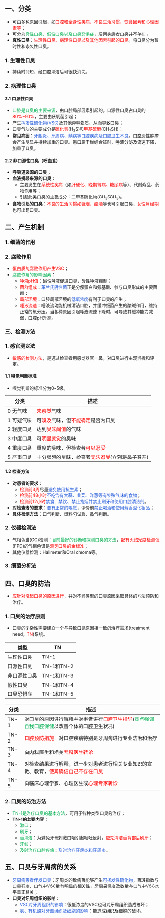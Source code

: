 ## 一、分类
* 可由多种原因引起，如<font color="#ff0000">口腔和全身性疾病、不良生活习惯、饮食因素和心理因素等</font>；
* 可分为<font color="#00b050">真性口臭、假性口臭以及口臭恐惧症</font>，后两类患者口臭并不存在；
* **真性口臭**：<font color="#ff0000">生理性口臭、病理性口臭以及其他因素引起的口臭</font>。将口臭分为暂时性和永久性口臭。
### 1. 生理性口臭
* 持续时间短，经口腔清洁后可很快消失。
### 2. 病理性口臭
#### 2.1 口源性口臭
* <font color="#00b050">口腔是口臭的主要来源</font>，由口腔局部因素引起的。口源性口臭占口臭的<font color="#ff0000">80%~90%</font>，主要由厌氧菌引起；
* 产生<font color="#245bdb">挥发性硫化物(VSC)</font>及其他异味物质，从而导致口臭；
* 口臭气味的主要成分是<font color="#ff0000">硫化氢</font>(H<sub>2</sub>S)和<font color="#ff0000">甲基硫醇</font>(CH<sub>3</sub>SH)；
* **常见病因**：<font color="#245bdb">牙龈炎、牙周病、龋病等口腔疾病及口腔卫生不良</font>。口腔恶性肿瘤会产生明显并持续加重的口臭。患口腔干燥综合征时，唾液分泌及流速下降，加重了口臭。
#### 2.2 非口源性口臭（呼血食）
* **呼吸道来源的口臭**；
* **血液携带来源的口臭**：
	* 主要发生在<font color="#ff0000">系统性疾病</font>（如<font color="#ff0000">肝硬化、晚期肾病、糖尿病</font>等）、代谢紊乱、药物作用等；
	* 引起此类口臭的主要成分：二甲基硫化物(CH<sub>3</sub>SCH<sub>3</sub>)。
* **食物引起的口臭**：<font color="#ff0000">不良的生活习惯如吸烟、酗酒</font>等也可引起口臭，<font color="#ff0000">女性月经期</font>也可出现口臭。

## 二、产生机制
### 1. 细菌的作用
### 2. 腐败作用
* <font color="#ff0000">蛋白质的腐败作用产生VSC</font>；
* <font color="#00b050">腐败作用的影响因素</font>：
	* <font color="#ff0000">唾液pH值</font>：碱性唾液促进口臭，酸性唾液抑制；
	* <font color="#ff0000">菌群组成</font>：<font color="#245bdb">革兰氏阴性菌</font>正是分解蛋白和氨基酸、参与口臭形成的主要菌群；
	* <font color="#ff0000">局部环境</font>：口腔局部环境的<font color="#245bdb">低氧浓度</font>有利于口臭的产生；
	* <font color="#ff0000">唾液流速</font>：唾液流动能机械清洁口腔，并缓冲细菌产生的酸碱作用，维持正常的氧分压。当各种原因引起唾液流速下降时，可导致其缓冲能力减弱，口腔pH升高。

### 三、检测方法
### 1. 感官测定法
* <font color="#ff0000">敏感的检测方法</font>，是通过检查者用感觉器官一鼻，对口臭进行主观辨析和评定。
#### 1.1 嗅觉判断标准
* 嗅觉判断的标准分为0~5级。

| 分类     | 描述                                                                         |
| ------ | -------------------------------------------------------------------------- |
| 0 无气味  | <font color="#ff0000">未察觉</font>气味                                         |
| 1 可疑气味 | 可<font color="#ff0000">嗅及</font>气味，但<font color="#ff0000">不能确定</font>是否为口臭 |
| 2 轻度口臭 | 达到<font color="#ff0000">臭味阈值</font>的气味                                     |
| 3 中度口臭 | 可<font color="#ff0000">明显察觉</font>的臭味                                      |
| 4 重度口臭 | 重度的臭味，但检查者<font color="#ff0000">可以忍受</font>                                                             |
| 5 严重口臭 | 十分强烈的臭味，检查者<font color="#ff0000">无法忍受</font>(立刻将鼻子避开)                      |
#### 1.2 检查方法
* **对患者的要求**：
	* <font color="#ff0000">检测前3周</font>尽量<font color="#245bdb">避免使用抗生素</font>；
	* <font color="#ff0000">检测前48小时</font><font color="#245bdb">不吃含有大蒜、韭菜、洋葱等有特殊气味的食物</font>；
	* <font color="#ff0000">检测前12小时</font><font color="#245bdb">禁食、禁饮、禁止抽烟并禁止刷牙和使用口腔清洁剂</font>。
* **对检查者的要求**：<font color="#245bdb">要有正常的嗅觉</font>，评价前<font color="#245bdb">禁止喝酒和使用芳香型化妆品</font>；
* **具体检测方法**：口气判断、塑料勺试验、鼻气判断。
### 2. 仪器检测法
* 气相色谱(GC)检测：<font color="#00b050">目前最好的诊断和探测口臭的方法</font>，<font color="#ff0000">配有火焰光度检测仪</font>(FPD)的气相色谱是<font color="#ff0000">测定口臭的金标准</font>；
* 其他仪器检测：Halimeter和Oral chroma等。
### 3. 细菌分析法

## 四、口臭的防治
* <font color="#ff0000">应针对引起口臭的原因进行</font>，并对不同类型的口臭原因采取具体的方法预防和治疗。
### 1. 口臭的治疗原则
* 口臭的复杂性需要建立一个与导致口臭原因相一致的治疗需求(treatment need，<font color="#ff0000">TN</font>)系统。

| 类型     | TN        |
| ------ | --------- |
| 生理性口臭  | TN-1      |
| 口源性口臭  | TN-1和TN-2 |
| 非口源性口臭 | TN-1和TN-3 |
| 假性口臭   | TN-1和TN-4 |
| 口臭恐惧症  | TN-1和TN-5 |

| 分类   | 描述                                                                                                       |
| ---- | -------------------------------------------------------------------------------------------------------- |
| TN-1 | 对口臭的原因进行解释并对患者进行<font color="#ff0000">口腔卫生指导</font>(<font color="#00b050">重点强调自我口腔保健</font>以改善个体的口腔卫生状况) |
| TN-2 | <font color="#ff0000">口腔预防措施</font>，对口腔疾病特别是牙周病进行专业洁治和治疗                                                 |
| TN-3 | 向内科医生和相关<font color="#ff0000">专科医生转诊</font>                                                              |
| TN-4 | 对检查结果进行解释，进一步对患者进行相关专业知识的宣教、教育，<font color="#ff0000">使其确信自己不存在口臭</font>                                  |
| TN-5 | 向临床心理学家、心理医生或<font color="#ff0000">心理专家转诊</font>                                                                                      |
### 2. 口臭的防治方法
*  <font color="#00b050">TN-1是治疗口臭的基本方法</font>，可用于各种类型口臭的治疗；
*  **TN-1的主要内容**：
	* <font color="#00b050">漱口</font>；
	* <font color="#00b050">刷牙</font>；
	* <font color="#00b050">舌清洁</font>：为避免牙膏刺激口咽引起呕吐反射，<font color="#ff0000">应先清洁舌背部后刷牙</font>；
	* <font color="#00b050">牙线</font>；
	* <font color="#00b050">及时治疗口腔疾病</font>：<font color="#245bdb">及时治疗牙龈炎和牙周炎</font>。

## 五、口臭与牙周病的关系
* <font color="#245bdb">牙周病患者伴发口臭</font>：牙周炎的致病菌能够产生<font color="#245bdb">可挥发性硫化物</font>，菌斑指数与口臭程度、口气中VSC量有明显的相关性，牙周袋深度及数量与口气中VSC水平呈正相关；
* **口臭对牙周组织的影响**：
	* <font color="#245bdb">VSC对牙周组织的影响</font>：很低浓度的VSC也可对牙周组织造成破坏；
	* <font color="#245bdb">氨、有机酸对牙龈组织及细胞的影响</font>：能造成组织及细胞的破坏。


